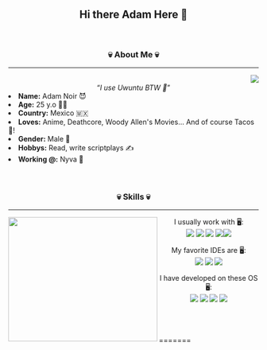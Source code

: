 <!---->
<h2 align="center"> Hi there Adam Here 🤘 </h2>
<br/>
<div>
<h3 align="center"> 💀 About Me 💀 </h3>
<hr/>
  <div align="center">
<img src="https://i.pinimg.com/originals/f0/f0/d9/f0f0d932d6e39c7af5aa305cbd8da735.gif" align="right">
  </div>
<br/>
<div align="center">
<q><i>I use Uwuntu BTW 🐧</i></q> 
</div>
<li>
 <b>Name:</b> Adam Noir 😈
<li>
<b>Age:</b> 25 y.o 🧑‍🦳
</li>
<li>
<b>Country:</b> Mexico 🇲🇽
</li>
<li>
<b>Loves:</b> Anime, Deathcore, Woody Allen's Movies... And of course Tacos 🌮!
</li>
<li>
<b>Gender:</b> Male 💪
</li>
<li>
<b>Hobbys:</b> Read, write scriptplays ✍
</li>
<li>
<b>Working @:</b> Nyva 🕋
</li>
<br><br>
</div>
<div>
 
<h3 align="center"> 💀 Skills 💀 </h3>
<hr/>

  <div align="center">
<img src="https://c.tenor.com/wilYo_7wGKYAAAAC/new-game-ahagon-umiko-programming.gif" style="width:300px;height:250px;" align="left" >
  </div>

<div align="center">

<div> 
<p >I usually work with 🖥:<br><img src="https://img.shields.io/badge/java-%23ED8B00.svg?style=for-the-badge&logo=java&logoColor=white"/> <img src="https://img.shields.io/badge/python-3670A0?style=for-the-badge&logo=python&logoColor=ffdd54"/> <img src="https://img.shields.io/badge/Microsoft%20SQL%20Sever-CC2927?style=for-the-badge&logo=microsoft%20sql%20server&logoColor=white"/> <img src="https://img.shields.io/badge/mysql-%2300f.svg?style=for-the-badge&logo=mysql&logoColor=white"/><img src="https://img.shields.io/badge/javascript-%23323330.svg?style=for-the-badge&logo=javascript&logoColor=%23F7DF1E"/> <br>

<p >My favorite IDEs are 🖥:<br><img src="https://img.shields.io/badge/VS%20Code%20Insiders-35b393.svg?style=for-the-badge&logo=visual-studio-code&logoColor=white"/> <img src="https://img.shields.io/badge/NeoVim-%2357A143.svg?&style=for-the-badge&logo=neovim&logoColor=white"/> 
 <img src="https://img.shields.io/badge/IntelliJIDEA-000000.svg?style=for-the-badge&logo=intellij-idea&logoColor=white"/>  <br>
</p>
<p >I have developed on these OS 🖥:<br><img src="https://img.shields.io/badge/Fedora-294172?style=for-the-badge&logo=fedora&logoColor=white"/> <img src="https://img.shields.io/badge/Ubuntu-E95420?style=for-the-badge&logo=ubuntu&logoColor=white"/> 
 <img src="https://img.shields.io/badge/Debian-D70A53?style=for-the-badge&logo=debian&logoColor=white"/> <img src="https://img.shields.io/badge/Windows-0078D6?style=for-the-badge&logo=windows&logoColor=white"/>  <br>
</p>
<br/>
</div>
<br/>
<br/>
</div>
=======
</div>
